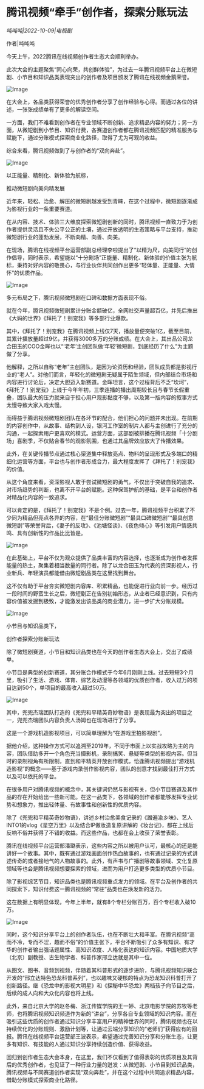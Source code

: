 # 腾讯视频“牵手”创作者，探索分账玩法

*吨吨吨|2022-10-09|电视剧*

作者|吨吨吨

今天上午，2022腾讯在线视频创作者生态大会顺利举办。

此次大会的主题聚焦“同心向荣，共创鲜体验”，为过去一年腾讯视频平台上在微短剧、小节目和知识品类表现突出的创作者及项目颁发了腾讯在线视频金鹅荣誉。

![Image](https://p3-sign.toutiaoimg.com/tos-cn-i-qvj2lq49k0/3428dfdec025493eb0ef246ffa94130f~noop.image?_iz=58558&from=article.pc_detail&x-expires=1665905495&x-signature=Z1N0F4y8xTTp1v5Dnb0i0dh1PBw%3D)

在大会上，各品类获得荣誉的优秀创作者分享了创作经验与心得。而通过各位的讲述，一张张成绩单有了更多的解读空间。

一方面，我们不难看到创作者在专业领域不断创新、追求精品内容的努力；另一方面，从微短剧到小节目、知识付费，各赛道创作者都在腾讯视频匹配的精准服务与赋能下，通过分账模式探索商业化路径，取得了尤为可观的收益。

综合来看，腾讯视频做到了与创作者的“双向奔赴”。

![Image](https://p3-sign.toutiaoimg.com/tos-cn-i-qvj2lq49k0/379be71ac4224a0d9cc688f8471ae3d4~noop.image?_iz=58558&from=article.pc_detail&x-expires=1665905495&x-signature=DSpCbD0QboN1CFO6xkmfpKCJ89M%3D)

以正能量、精制化、新体验为航标，

推动微短剧向美向精发展

近年来，轻松、治愈、解压的微短剧越发受到青睐，在这个过程中，微短剧逐渐成为影视行业的一条重要赛道。

在从内容、技术、体验三大维度探索微短剧创新的同时，腾讯视频一直致力于为创作者提供灵活且不失公平公正的土壤，通过开放透明的生态策略与平台支持，推动微短剧行业的蓬勃发展，不断向精、向善、向美。

在现场，腾讯在线视频平台运营部副总经理李啦提出了“以精为尺，向美同行”的创作倡导，同时表示，希望能以“十分剧场”正能量、精制化、新体验的价值主张为航标，秉持对好内容的敬畏心，与行业伙伴共同创作出更多“轻体量、正能量、大情怀”的优质作品。

![Image](https://p3-sign.toutiaoimg.com/tos-cn-i-qvj2lq49k0/68fdbc4028a74f4b93cf97bdc1f35ed2~noop.image?_iz=58558&from=article.pc_detail&x-expires=1665905495&x-signature=0JUUKvJdSoLy6ImnOEItqVs%2FDTY%3D)

多元布局之下，腾讯视频微短剧在口碑和数据方面表现不俗。

就在今年，腾讯视频微短剧累计分账金额破亿，全网社交声量超百亿，并先后推出《大妈的世界》《拜托了！别宠我》等多部行业爆款。

其中，《拜托了！别宠我》在腾讯视频上线仅7天，播放量便突破1亿，截至目前，其累计播放量超过9亿，并获得3000多万的分账成绩。在大会上，其出品公司龙合田玉的COO金晖也以“‘老年’主创团队做‘年轻’微短剧，到底经历了什么”为主题做了分享。

他解释，之所以自称“老年”主创团队，是因为论资历和经验，团队成员都是影视行业的“老人”。对他们而言，年轻化的微短剧无疑属于陌生领域，但内部结合市场和内容进行讨论后，决定大胆迈入新赛道。金晖坦言，这个过程背后不乏“坎坷”，《拜托了！别宠我》上线于今年年初，三季连播的播出周期较长且与春节长假重叠，团队最大的压力就来自于担心用户观影黏度不够，以及第一版内容的叙事方式太慢导致大家入戏太慢。

而得益于腾讯视频微短剧团队在各环节的配合，他们担心的问题并未出现。在前期的内容创作中，从故事、结构到人设，银河工作室的制片人都与主创进行了充分的沟通，一起探索用户更喜欢的模式。运营方面，这部剧被排播在腾讯视频「十分剧场」喜剧季，不仅贴合春节的观影氛围，也通过其品牌效应放大了传播效果。

此外，在关键传播节点通过核心渠道集中释放亮点、物料的呈现形式及多端口的精细化运营等方面，平台也与创作者形成合力，最大程度发挥了《拜托了！别宠我》的价值。

从这个角度来看，资深影视人敢于尝试微短剧的勇气，不仅出于突破自我的追求、对市场趋势的判断，也离不开平台的赋能。这种保驾护航的基础，是平台和创作者对精品化内容的一致追求。

可以肯定的是，《拜托了！别宠我》不是个例。过去一年，腾讯视频平台积累了不少同为精品但亮点各异的内容，在“最佳分账微短剧”“最具口碑微短剧”“最具创意微短剧”等荣誉背后，《妻子的反攻》、《池塘怪谈》、《夜色倾心》等引发用户情感共鸣、具有创新性的作品比比皆是。

![Image](https://p3-sign.toutiaoimg.com/tos-cn-i-qvj2lq49k0/57b5da79b6bd4d4e9653dbd7a2fc5afa~noop.image?_iz=58558&from=article.pc_detail&x-expires=1665905495&x-signature=V%2FT4A3aWyu2M%2BrhGp5OW7iZRVcU%3D)

在此基础上，平台不仅为观众提供了品类丰富的内容选择，也逐渐成为创作者发挥能量的热土，聚集着相当数量的同行者。除了以龙合田玉为代表的资深影视人，行业新兵、年轻演员都能借由微短剧品类在这里找到舞台。

这不仅有助于平台夯实微短剧内容库、积累精品，也能促进行业向前一步。经历过一段时间的野蛮生长之后，微短剧正在告别初始形态，从业者已经意识到，只有内容价值被发掘到极致，才能激发出该品类的商业潜力，进一步扩大分账规模。

![Image](https://p3-sign.toutiaoimg.com/tos-cn-i-qvj2lq49k0/13bfa618888c44acbdc8b3e8613b5620~noop.image?_iz=58558&from=article.pc_detail&x-expires=1665905495&x-signature=3x%2B0IrfhEtfWnBYOEUxWxJCtwpI%3D)

小节目与知识品类下，

创作者探索分账新玩法

除了微短剧赛道，小节目和知识品类也在今天的创作者生态大会上，交出了成绩单。

小节目是典型的创新赛道，其分账合作模式于今年6月刚刚上线。过去短短3个月里，吸引了生活、游戏、体育、综艺及动漫等各领域的优质创作者，收入过万的项目达到50个，单项目的最高收入超过50万。

![Image](https://p3-sign.toutiaoimg.com/tos-cn-i-qvj2lq49k0/0a9c0eebcb1144e8bdaa65ef5b534f24~noop.image?_iz=58558&from=article.pc_detail&x-expires=1665905495&x-signature=GpvkHgp2fZTrU9bZSBOYv6Eq0nk%3D)

其中，兜兜杰瑞团队打造的《兜兜和平精英奇妙物语》是表现最为突出的项目之一，兜兜杰瑞团队内容负责人汤姆也在现场进行了分享。

这是一个游戏机造影视项目，可以简单理解为“在游戏里拍影视剧”。

据他介绍，这种操作方式可以追溯至2019年，不同于市面上以实战攻略为主的内容，团队借助多开一个角色充当摄影机，录制搞笑、悬疑等类型的影视内容。但当时的录制视角有所限制，直到和平精英开放创作模式，恰逢腾讯视频提出“游戏机造影视”的概念——基于游戏内录创作影视内容，团队的创意才找到最佳打开方式以及可以依托的平台。

在很多用户对腾讯视频的概念中，其关键词仍然与影视有关，但小节目赛道及其作品的存在开始给出一些新可能。在这一品类下，各领域的创作者都能够发挥专业优势和想象力，推出轻体量、有故事性和创新性的优质内容。

除了《兜兜和平精英奇妙物语》，讲述乡村治愈美食记录的《蹭遍渝乡味》、艺人INTO1的vlog《星空万里》以及结合IP做妆造复原讲解的《妆台记》，都在上线后反响不俗并获得了不错的收益。而这些作品，也都在会上收获了荣誉表彰。

腾讯在线视频平台运营部潘璐表示，这些内容之所以被用户认可，最核心的还是能讲好一个故事。其中，既有通过游戏画面创作热血故事的，也有通过记录的方式讲述传奇的或者接地气的人物故事的。此外，有声书与广播剧等故事领域、文化复原领域等也会是腾讯视频想要探索的领域，进而为用户打造更多类型的优质小节目。

除了影视综艺节目，知识品类也是腾讯视频重点发力的领域。在平台及创作者的共同探索下，知识付费这一腾讯视频的“常驻”品类也在焕发新的活力。

这在数据上有明显体现，今年上半年，就有8个专栏分账百万，百个专栏收入破10万。

![Image](https://p3-sign.toutiaoimg.com/tos-cn-i-qvj2lq49k0/055c83cc7b784d97839ec4dcb46ac4f4~noop.image?_iz=58558&from=article.pc_detail&x-expires=1665905495&x-signature=4JjozMmxob0s1XyVhD6115DoL3M%3D)

同时，这个知识分享平台上的创作者队伍，也在不断壮大和丰富。在腾讯视频“高而不冷，专而不涩，趣而不俗”的价值主张下，平台不断吸引了众多有知识、有才华的创作者输出强话题属性、高知识浓度、人格化表达的知识内容。中国地质大学（北京）副教授、古生物学者、科普作家邢立达就是其中一位。

从图文、图书、音频到视频，伴随着其科普形式的逐步进阶，与腾讯视频知识联合开发的“邢立达特色恐龙科普系列”，也以趣味又硬核的特点为恐龙知识科普打开了创新路径。继《恐龙中的影视大明星》和《探秘中华恐龙》两档孩子向节目之后，后续的成人向和大众化内容也将上线。

此外，来自北京大学的赵冬梅、浙江传媒学院的王一婷、北京电影学院的苏牧等老师，也将腾讯视频知识频道作为新的“讲台”，分享各自专业领域的知识内容。而在吸引这些优质的创作者通过知识分享丰富用户的精神世界的同时，腾讯视频也在以持续优化的分账规则、激励计划等，让通过云端分享知识的“老师们”获得应有的回报。腾讯在线视频平台运营部王波表示，希望通过完善知识分享和分账生态，让更多有知识、有技能的人通过知识分享持续创造价值、获得收益。

回归到创作者生态大会本身，在这里，我们不仅看到了值得表彰的优质项目及其背后的优秀创作者，也见证了一种行业力量的迸发：从微短剧、小节目到知识品类，腾讯视频与不同赛道创作者实现“双向奔赴”，并在这个过程中共同追求精品内容，借助分账模式探索商业化路径。

